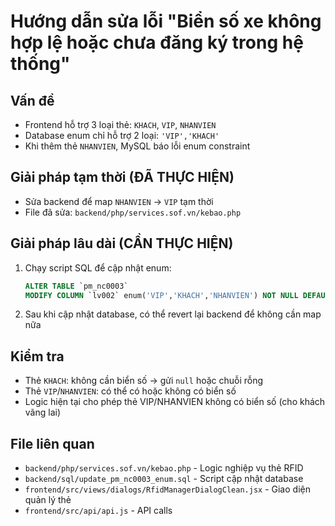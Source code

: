# Hướng dẫn sửa lỗi "Biển số xe không hợp lệ hoặc chưa đăng ký trong hệ thống"

## Vấn đề

- Frontend hỗ trợ 3 loại thẻ: `KHACH`, `VIP`, `NHANVIEN`
- Database enum chỉ hỗ trợ 2 loại: `'VIP','KHACH'`
- Khi thêm thẻ `NHANVIEN`, MySQL báo lỗi enum constraint

## Giải pháp tạm thời (ĐÃ THỰC HIỆN)

- Sửa backend để map `NHANVIEN` → `VIP` tạm thời
- File đã sửa: `backend/php/services.sof.vn/kebao.php`

## Giải pháp lâu dài (CẦN THỰC HIỆN)

1. Chạy script SQL để cập nhật enum:

   ```sql
   ALTER TABLE `pm_nc0003`
   MODIFY COLUMN `lv002` enum('VIP','KHACH','NHANVIEN') NOT NULL DEFAULT 'KHACH' COMMENT 'Loại thẻ';
   ```

2. Sau khi cập nhật database, có thể revert lại backend để không cần map nữa

## Kiểm tra

- Thẻ `KHACH`: không cần biển số → gửi `null` hoặc chuỗi rỗng
- Thẻ `VIP`/`NHANVIEN`: có thể có hoặc không có biển số
- Logic hiện tại cho phép thẻ VIP/NHANVIEN không có biển số (cho khách vãng lai)

## File liên quan

- `backend/php/services.sof.vn/kebao.php` - Logic nghiệp vụ thẻ RFID
- `backend/sql/update_pm_nc0003_enum.sql` - Script cập nhật database
- `frontend/src/views/dialogs/RfidManagerDialogClean.jsx` - Giao diện quản lý thẻ
- `frontend/src/api/api.js` - API calls
